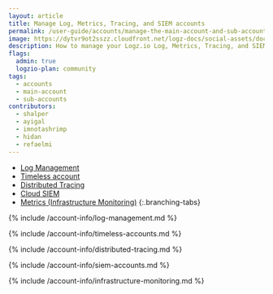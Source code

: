```yaml
---
layout: article
title: Manage Log, Metrics, Tracing, and SIEM accounts
permalink: /user-guide/accounts/manage-the-main-account-and-sub-accounts.html
image: https://dytvr9ot2sszz.cloudfront.net/logz-docs/social-assets/docs-social.jpg
description: How to manage your Logz.io Log, Metrics, Tracing, and SIEM accounts
flags:
  admin: true
  logzio-plan: community
tags:
  - accounts
  - main-account
  - sub-accounts
contributors:
  - shalper
  - ayigal
  - imnotashrimp
  - hidan
  - refaelmi
---
```



<!-- tabContainer:start -->
<div class="branching-container">

* [Log Management](#logs)
* [Timeless account](#timeless)
* [Distributed Tracing](#tracing)
* [Cloud SIEM](#siem)
* [Metrics (Infrastructure Monitoring)](#metrics)
{:.branching-tabs}

<!--tab start bulk-->
<div id="logs">

{% include /account-info/log-management.md %}

</div>
<!--tab end bulk -->

<!--tab start bulk-->
<div id="timeless">

{% include /account-info/timeless-accounts.md %}

</div>
<!--tab end bulk -->

<!-- tab:start -->
<div id="tracing">

{% include /account-info/distributed-tracing.md %}

</div>
<!-- tab:end -->

<!-- tab:start -->
<div id="siem">

{% include /account-info/siem-accounts.md %}

</div>
<!-- tab:end -->

<!-- tab:start -->
<div id="metrics">

{% include /account-info/infrastructure-monitoring.md %}

</div>
<!-- tab:end -->




